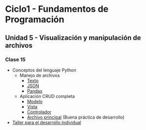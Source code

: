 # Ciclo1 - Fundamentos de Programación

## Unidad 5 - Visualización y manipulación de archivos

### Clase 15
* Conceptos del lenguaje Python
  * Manejo de archivos
    * [Texto](archivos/archivo_texto.py)
    * [JSON](archivos/archivo_json.py)
    * [Pandas](archivos/archivos_pandas.py)
  * Aplicación CRUD completa
    * [Modelo](crud/modelo.py)
    * [Vista](crud/vista.py)
    * [Controlador](crud/controlador.py)
    * [Archivo principal](crud/main.py) (Buena práctica de desarrollo)
* [Taller para el desarrollo individual](taller.md)